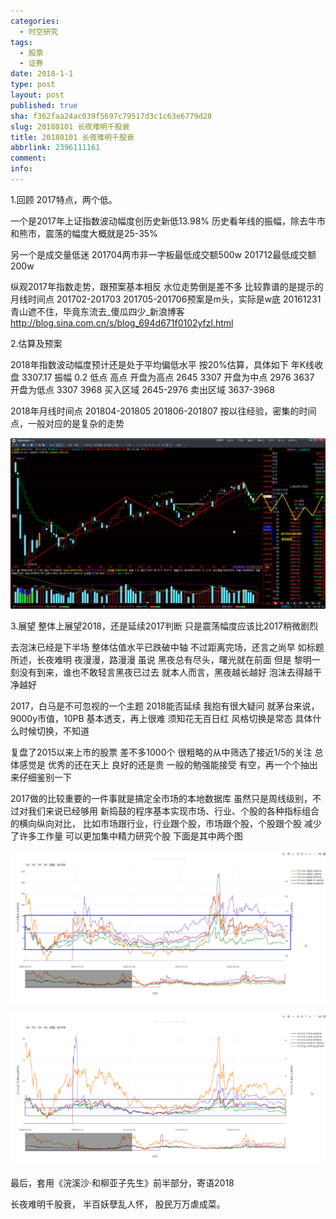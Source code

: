 ```yaml
---
categories:
  - 时空研究
tags:
  - 股票
  - 证券
date: 2018-1-1
type: post
layout: post
published: true
sha: f362faa24ac039f5697c79517d3c1c63e6779d28
slug: 20180101 长夜难明千股衰
title: 20180101 长夜难明千股衰
abbrlink: 2396111161
comment:
info:
---
```

1.回顾
2017特点，两个低。

一个是2017年上证指数波动幅度创历史新低13.98%
历史看年线的振幅，除去牛市和熊市，震荡的幅度大概就是25-35%

另一个是成交量低迷
201704两市非一字板最低成交额500w
201712最低成交额200w

纵观2017年指数走势，跟预案基本相反
水位走势倒是差不多
比较靠谱的是提示的月线时间点
201702-201703
201705-201706​
预案是m头，实际是w底
20161231 青山遮不住，毕竟东流去_傻瓜四少_新浪博客
http://blog.sina.com.cn/s/blog_694d671f0102yfzl.html


2.估算及预案

2018年指数波动幅度预计还是处于平均偏低水平
按20%估算，具体如下
年K线收盘 	3307.17
振幅 	0.2
	低点 	高点
开盘为高点 	2645  	3307 
开盘为中点 	2976  	3637 
开盘为低点 	3307  	3968 
买入区域 	2645-2976
卖出区域 	3637-3968

2018年月线时间点
201804-201805
201806-201807
按以往经验，密集的时间点，一般对应的是复杂的走势

![20180101-0](/images/20180101-0.png)

3.展望
整体上展望2018，还是延续2017判断
只是震荡幅度应该比2017稍微剧烈

去泡沫已经是下半场
整体估值水平已跌破中轴
不过距离完场，还言之尚早
如标题所述，长夜难明
夜漫漫，路漫漫
虽说
黑夜总有尽头，曙光就在前面
但是
黎明一刻没有到来，谁也不敢轻言黑夜已过去
就本人而言，黑夜越长越好
泡沫去得越干净越好

2017，白马是不可忽视的一个主题
2018能否延续
我抱有很大疑问
就茅台来说，9000y市值，10PB
基本透支，再上很难
须知花无百日红
风格切换是常态
具体什么时候切换，不知道

复盘了2015以来上市的股票
差不多1000个
很粗略的从中筛选了接近1/5的关注
总体感觉是
优秀的还在天上
良好的还是贵
一般的勉强能接受
有空，再一个个抽出来仔细鉴别一下

2017做的比较重要的一件事就是搞定全市场的本地数据库
虽然只是周线级别，不过对我们来说已经够用
新捣鼓的程序基本实现市场、行业、个股的各种指标组合的横向纵向对比，
比如市场跟行业，行业跟个股，市场跟个股，个股跟个股
减少了许多工作量
可以更加集中精力研究个股
下面是其中两个图

![20180101-1](/images/20180101-1.png)

![20180101-2](/images/20180101-2.jpeg)

最后，套用《浣溪沙·和柳亚子先生》前半部分，寄语2018

长夜难明千股衰，
半百妖孽乱人怀，
股民万万虐成菜。
